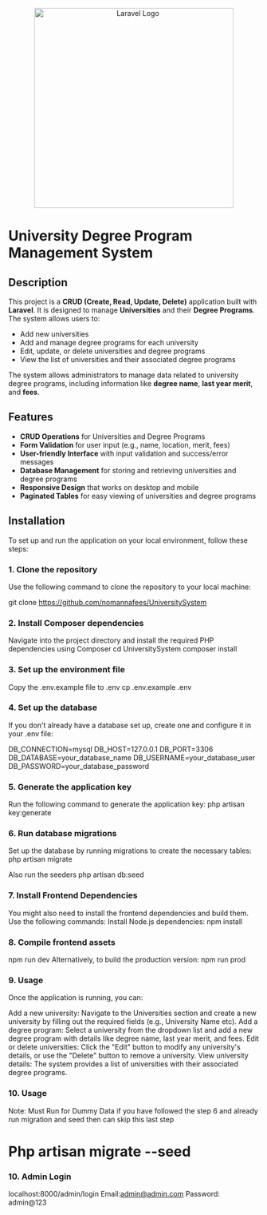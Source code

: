 <p align="center"><a href="https://laravel.com" target="_blank"><img src="https://raw.githubusercontent.com/laravel/art/master/logo-lockup/5%20SVG/2%20CMYK/1%20Full%20Color/laravel-logolockup-cmyk-red.svg" width="400" alt="Laravel Logo"></a></p>

# University Degree Program Management System

## Description
This project is a **CRUD (Create, Read, Update, Delete)** application built with **Laravel**. It is designed to manage **Universities** and their **Degree Programs**. The system allows users to:

- Add new universities
- Add and manage degree programs for each university
- Edit, update, or delete universities and degree programs
- View the list of universities and their associated degree programs

The system allows administrators to manage data related to university degree programs, including information like **degree name**, **last year merit**, and **fees**.

## Features
- **CRUD Operations** for Universities and Degree Programs
- **Form Validation** for user input (e.g., name, location, merit, fees)
- **User-friendly Interface** with input validation and success/error messages
- **Database Management** for storing and retrieving universities and degree programs
- **Responsive Design** that works on desktop and mobile
- **Paginated Tables** for easy viewing of universities and degree programs

## Installation

To set up and run the application on your local environment, follow these steps:

### 1. Clone the repository
Use the following command to clone the repository to your local machine:

git clone <https://github.com/nomannafees/UniversitySystem>

### 2. Install Composer dependencies
Navigate into the project directory and install the required PHP dependencies using Composer
cd UniversitySystem
composer install

### 3.  Set up the environment file
Copy the .env.example file to .env
cp .env.example .env

### 4.  Set up the database
If you don't already have a database set up, create one and configure it in your .env file:

DB_CONNECTION=mysql
DB_HOST=127.0.0.1
DB_PORT=3306
DB_DATABASE=your_database_name
DB_USERNAME=your_database_user
DB_PASSWORD=your_database_password

### 5. Generate the application key
Run the following command to generate the application key:
php artisan key:generate

### 6. Run database migrations
Set up the database by running migrations to create the necessary tables:
php artisan migrate

Also run the seeders
php artisan db:seed

### 7. Install Frontend Dependencies
You might also need to install the frontend dependencies and build them. Use the following commands:
Install Node.js dependencies:
npm install

### 8. Compile frontend assets
npm run dev
Alternatively, to build the production version:
npm run prod

### 9. Usage

Once the application is running, you can:

Add a new university: Navigate to the Universities section and create a new university by filling out the required fields (e.g., University Name etc).
Add a degree program: Select a university from the dropdown list and add a new degree program with details like degree name, last year merit, and fees.
Edit or delete universities: Click the "Edit" button to modify any university's details, or use the "Delete" button to remove a university.
View university details: The system provides a list of universities with their associated degree programs.

### 10. Usage
Note: Must Run for Dummy Data if you have followed the step 6 and already run migration and seed then can skip this last step
# Php artisan migrate --seed 

### 10. Admin Login
localhost:8000/admin/login
Email:admin@admin.com
Password: admin@123
